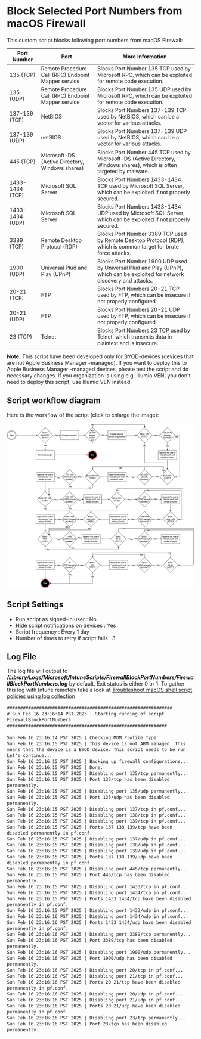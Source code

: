 # Block Selected Port Numbers from macOS Firewall
This custom script blocks following port numbers from macOS Firewall:

 Port Number| Port | More information |
| -------- | ------- | -------- |
| 135 (TCP) | Remote Procedure Call (RPC) Endpoint Mapper service | Blocks Port Number 135 TCP used by Microsoft RPC, which can be exploited for remote code execution. |
| 135 (UDP) | Remote Procedure Call (RPC) Endpoint Mapper service | Blocks Port Number 135 UDP used by Microsoft RPC, which can be exploited for remote code execution. |
| 137-139 (TCP) | NetBIOS| Blocks Port Numbers 137-139 TCP used by NetBIOS, which can be a vector for various attacks. |
| 137-139 (UDP) | netBIOS | Blocks Port Numbers 137-139 UDP used by NetBIOS, which can be a vector for various attacks. |
| 445 (TCP) | Microsoft-DS (Active Directory, Windows shares)| Blocks Port Number 445 TCP used by Microsoft-DS (Active Directory, Windows shares), which is often targeted by malware. |
| 1433-1434 (TCP) | Microsoft SQL Server | Blocks Port Numbers 1433-1434 TCP used by Microsoft SQL Server, which can be exploited if not properly secured. |
| 1433-1434 (UDP) | Microsoft SQL Server | Blocks Port Numbers 1433-1434 UDP used by Microsoft SQL Server, which can be exploited if not properly secured. |
| 3389 (TCP) | Remote Desktop Protocol (RDP) | Blocks Port Number 3389 TCP used by Remote Desktop Protocol (RDP), which is common target for brute force attacks. |
| 1900 (UDP) | Universal Plud and Play (UPnP)| Blocks Port Number 1900 UDP used by Universal Plud and Play (UPnP), which can be exploited for network discovery and attacks. |
| 20-21 (TCP) | FTP | Blocks Port Numbers 20-21 TCP used by FTP, which can be insecure if not properly configured. |
| 20-21 (UDP) | FTP | Blocks Port Numbers 20-21 UDP used by FTP, which can be insecure if not properly configured. |
| 23 (TCP) | Telnet | Blocks Port Numbers 23 TCP used by Telnet, which transmits data in plaintext and is insecure. |

**Note:** This script have been developed only for BYOD-devices (devices that are not Apple Business Manager -managed). If you want to deploy this to Apple Business Manager -managed devices, please test the script and do necessary changes. If you organization is using e.g. Illumio VEN, you don't need to deploy this script, use Illumio VEN instead.

## Script workflow diagram

Here is the workflow of the script (click to enlarge the image):
 
![Getting Started](Diagram.png)

 
## Script Settings

- Run script as signed-in user : No
- Hide script notifications on devices : Yes
- Script frequency : Every 1 day
- Number of times to retry if script fails : 3

## Log File

The log file will output to ***/Library/Logs/Microsoft/IntuneScripts/FirewallBlockPortNumbers/FirewallBlockPortNumbers.log*** by default. Exit status is either 0 or 1. To gather this log with Intune remotely take a look at  [Troubleshoot macOS shell script policies using log collection](https://docs.microsoft.com/en-us/mem/intune/apps/macos-shell-scripts#troubleshoot-macos-shell-script-policies-using-log-collection)

```
##############################################################
# Sun Feb 16 23:16:14 PST 2025 | Starting running of script FirewallBlockPortNumbers
############################################################

Sun Feb 16 23:16:14 PST 2025 | Checking MDM Profile Type
Sun Feb 16 23:16:15 PST 2025 | This device is not ABM managed. This means that the device is a BYOD device. This script needs to be run. Let's continue...
Sun Feb 16 23:16:15 PST 2025 | Backing up firewall configurations...
Sun Feb 16 23:16:15 PST 2025 | Done.
Sun Feb 16 23:16:15 PST 2025 | Disabling port 135/tcp permanently...
Sun Feb 16 23:16:15 PST 2025 | Port 135/tcp has been disabled permanently.
Sun Feb 16 23:16:15 PST 2025 | Disabling port 135/udp permanently...
Sun Feb 16 23:16:15 PST 2025 | Port 135/udp has been disabled permanently.
Sun Feb 16 23:16:15 PST 2025 | Disabling port 137/tcp in pf.conf...
Sun Feb 16 23:16:15 PST 2025 | Disabling port 138/tcp in pf.conf...
Sun Feb 16 23:16:15 PST 2025 | Disabling port 139/tcp in pf.conf...
Sun Feb 16 23:16:15 PST 2025 | Ports 137 138 139/tcp have been disabled permanently in pf.conf.
Sun Feb 16 23:16:15 PST 2025 | Disabling port 137/udp in pf.conf...
Sun Feb 16 23:16:15 PST 2025 | Disabling port 138/udp in pf.conf...
Sun Feb 16 23:16:15 PST 2025 | Disabling port 139/udp in pf.conf...
Sun Feb 16 23:16:15 PST 2025 | Ports 137 138 139/udp have been disabled permanently in pf.conf.
Sun Feb 16 23:16:15 PST 2025 | Disabling port 445/tcp permanently...
Sun Feb 16 23:16:15 PST 2025 | Port 445/tcp has been disabled permanently.
Sun Feb 16 23:16:15 PST 2025 | Disabling port 1433/tcp in pf.conf...
Sun Feb 16 23:16:15 PST 2025 | Disabling port 1434/tcp in pf.conf...
Sun Feb 16 23:16:15 PST 2025 | Ports 1433 1434/tcp have been disabled permanently in pf.conf.
Sun Feb 16 23:16:15 PST 2025 | Disabling port 1433/udp in pf.conf...
Sun Feb 16 23:16:16 PST 2025 | Disabling port 1434/udp in pf.conf...
Sun Feb 16 23:16:16 PST 2025 | Ports 1433 1434/udp have been disabled permanently in pf.conf.
Sun Feb 16 23:16:16 PST 2025 | Disabling port 3389/tcp permanently...
Sun Feb 16 23:16:16 PST 2025 | Port 3389/tcp has been disabled permanently.
Sun Feb 16 23:16:16 PST 2025 | Disabling port 1900/udp permanently...
Sun Feb 16 23:16:16 PST 2025 | Port 1900/udp has been disabled permanently.
Sun Feb 16 23:16:16 PST 2025 | Disabling port 20/tcp in pf.conf...
Sun Feb 16 23:16:16 PST 2025 | Disabling port 21/tcp in pf.conf...
Sun Feb 16 23:16:16 PST 2025 | Ports 20 21/tcp have been disabled permanently in pf.conf.
Sun Feb 16 23:16:16 PST 2025 | Disabling port 20/udp in pf.conf...
Sun Feb 16 23:16:16 PST 2025 | Disabling port 21/udp in pf.conf...
Sun Feb 16 23:16:16 PST 2025 | Ports 20 21/udp have been disabled permanently in pf.conf.
Sun Feb 16 23:16:16 PST 2025 | Disabling port 23/tcp permanently...
Sun Feb 16 23:16:16 PST 2025 | Port 23/tcp has been disabled permanently.
```
